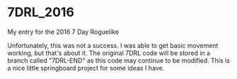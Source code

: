 # 7DRL_2016
My entry for the 2016 7 Day Roguelike

Unfortunately, this was not a success.  I was able to get basic movement working, but that's about it.  The original 7DRL code will be stored in a branch called "7DRL-END" as this code may continue to be modified.  This is a nice little springboard project for some ideas I have.

